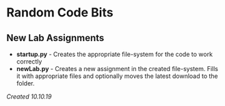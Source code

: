 # Random Code Bits

## New Lab Assignments

 - **startup.py** - Creates the appropriate file-system for the code to work correctly
 - **newLab.py** - Creates a new assignment in the created file-system. Fills it with appropriate files and optionally moves the latest download to the folder.

*Created 10.10.19*
